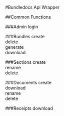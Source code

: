#Bundledocs Api Wrapper

##Common Functions

###Admin
login

###Bundles
create  
delete  
generate  
download  

###Sections
create  
rename  
delete  

###Documents
create  
download  
rename  
delete

###Receipts
download
